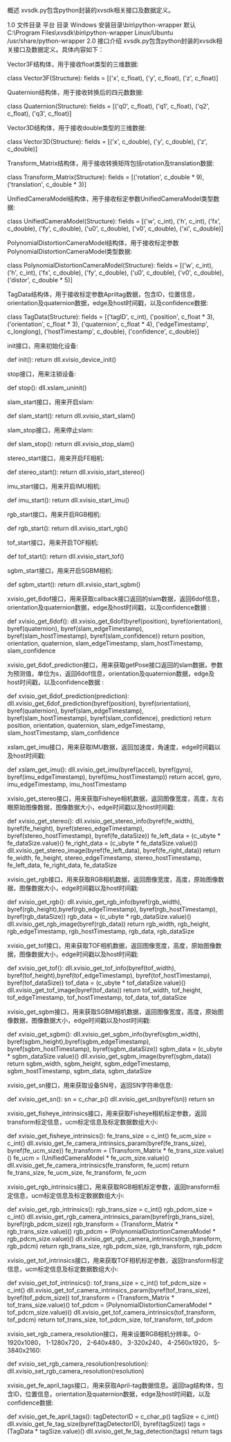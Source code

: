 概述
xvsdk.py包含python封装的xvsdk相关接口及数据定义。

1.0 文件目录
平台	目录
Windows	安装目录\bin\python-wrapper 默认C:\Program Files\xvsdk\bin\python-wrapper
Linux/Ubuntu	/usr/share/python-wrapper
2.0 接口介绍
xvsdk.py包含python封装的xvsdk相关接口及数据定义。具体内容如下：

Vector3F结构体，用于接收float类型的三维数据:

class Vector3F(Structure):
fields = [('x', c_float),
('y', c_float),
('z', c_float)]

Quaternion结构体，用于接收转换后的四元数数据:

class Quaternion(Structure):
fields = [('q0', c_float),
('q1', c_float),
('q2', c_float),
('q3', c_float)]

Vector3D结构体，用于接收double类型的三维数据:

class Vector3D(Structure):
fields = [('x', c_double),
('y', c_double),
('z', c_double)]

Transform_Matrix结构体，用于接收转换矩阵包括rotation及translation数据:

class Transform_Matrix(Structure):
fields = [('rotation', c_double * 9),
('translation', c_double * 3)]

UnifiedCameraModel结构体，用于接收标定参数UnifiedCameraModel类型数据:

class UnifiedCameraModel(Structure):
fields = [('w', c_int),
('h', c_int),
('fx', c_double),
('fy', c_double),
('u0', c_double),
('v0', c_double),
('xi', c_double)]

PolynomialDistortionCameraModel结构体，用于接收标定参数PolynomialDistortionCameraModel类型数据:

class PolynomialDistortionCameraModel(Structure):
fields = [('w', c_int),
('h', c_int),
('fx', c_double),
('fy', c_double),
('u0', c_double),
('v0', c_double),
('distor', c_double * 5)]

TagData结构体，用于接收标定参数Apriltag数据，包含ID，位置信息，orientation及quaternion数据，edge及host时间戳，以及confidence数据:

class TagData(Structure):
fields = [('tagID', c_int),
('position', c_float * 3),
('orientation', c_float * 3),
('quaternion', c_float * 4),
('edgeTimestamp', c_longlong),
('hostTimestamp', c_double),
('confidence', c_double)]

init接口，用来初始化设备:

def init():
return dll.xvisio_device_init()

stop接口，用来注销设备:

def stop():
dll.xslam_uninit()

slam_start接口，用来开启slam:

def slam_start():
return dll.xvisio_start_slam()

slam_stop接口，用来停止slam:

def slam_stop():
return dll.xvisio_stop_slam()

stereo_start接口，用来开启FE相机:

def stereo_start():
return dll.xvisio_start_stereo()

imu_start接口，用来开启IMU相机:

def imu_start():
return dll.xvisio_start_imu()

rgb_start接口，用来开启RGB相机:

def rgb_start():
return dll.xvisio_start_rgb()

tof_start接口，用来开启TOF相机:

def tof_start():
return dll.xvisio_start_tof()

sgbm_start接口，用来开启SGBM相机:

def sgbm_start():
return dll.xvisio_start_sgbm()

xvisio_get_6dof接口，用来获取callback接口返回的slam数据，返回6dof信息，orientation及quaternion数据，edge及host时间戳，以及confidence数据 :

def xvisio_get_6dof():
dll.xvisio_get_6dof(byref(position), byref(orientation), byref(quaternion), byref(slam_edgeTimestamp), byref(slam_hostTimestamp), byref(slam_confidence))
return position, orientation, quaternion, slam_edgeTimestamp, slam_hostTimestamp, slam_confidence

xvisio_get_6dof_prediction接口，用来获取getPose接口返回的slam数据，参数为预测值，单位为s，返回6dof信息，orientation及quaternion数据，edge及host时间戳，以及confidence数据 :

def xvisio_get_6dof_prediction(prediction):
dll.xvisio_get_6dof_prediction(byref(position), byref(orientation), byref(quaternion), byref(slam_edgeTimestamp), byref(slam_hostTimestamp), byref(slam_confidence), prediction)
return position, orientation, quaternion, slam_edgeTimestamp, slam_hostTimestamp, slam_confidence

xslam_get_imu接口，用来获取IMU数据，返回加速度，角速度，edge时间戳以及host时间戳:

def xslam_get_imu():
dll.xvisio_get_imu(byref(accel), byref(gyro), byref(imu_edgeTimestamp), byref(imu_hostTimestamp))
return accel, gyro, imu_edgeTimestamp, imu_hostTimestamp

xvisio_get_stereo接口，用来获取Fisheye相机数据，返回图像宽度，高度，左右眼原始图像数据，图像数据大小，edge时间戳以及host时间戳:

def xvisio_get_stereo():
dll.xvisio_get_stereo_info(byref(fe_width), byref(fe_height), byref(stereo_edgeTimestamp), byref(stereo_hostTimestamp), byref(fe_dataSize))
fe_left_data = (c_ubyte * fe_dataSize.value)()
fe_right_data = (c_ubyte * fe_dataSize.value)()
dll.xvisio_get_stereo_image(byref(fe_left_data), byref(fe_right_data))
return fe_width, fe_height, stereo_edgeTimestamp, stereo_hostTimestamp, fe_left_data, fe_right_data, fe_dataSize

xvisio_get_rgb接口，用来获取RGB相机数据，返回图像宽度，高度，原始图像数据，图像数据大小，edge时间戳以及host时间戳:

def xvisio_get_rgb():
dll.xvisio_get_rgb_info(byref(rgb_width), byref(rgb_height),byref(rgb_edgeTimestamp), byref(rgb_hostTimestamp), byref(rgb_dataSize))
rgb_data = (c_ubyte * rgb_dataSize.value)()
dll.xvisio_get_rgb_image(byref(rgb_data))
return rgb_width, rgb_height, rgb_edgeTimestamp, rgb_hostTimestamp, rgb_data, rgb_dataSize

xvisio_get_tof接口，用来获取TOF相机数据，返回图像宽度，高度，原始图像数据，图像数据大小，edge时间戳以及host时间戳:

def xvisio_get_tof():
dll.xvisio_get_tof_info(byref(tof_width), byref(tof_height),byref(tof_edgeTimestamp), byref(tof_hostTimestamp), byref(tof_dataSize))
tof_data = (c_ubyte * tof_dataSize.value)()
dll.xvisio_get_tof_image(byref(tof_data))
return tof_width, tof_height, tof_edgeTimestamp, tof_hostTimestamp, tof_data, tof_dataSize

xvisio_get_sgbm接口，用来获取SGBM相机数据，返回图像宽度，高度，原始图像数据，图像数据大小，edge时间戳以及host时间戳:

def xvisio_get_sgbm():
dll.xvisio_get_sgbm_info(byref(sgbm_width), byref(sgbm_height),byref(sgbm_edgeTimestamp), byref(sgbm_hostTimestamp), byref(sgbm_dataSize))
sgbm_data = (c_ubyte * sgbm_dataSize.value)()
dll.xvisio_get_sgbm_image(byref(sgbm_data))
return sgbm_width, sgbm_height, sgbm_edgeTimestamp, sgbm_hostTimestamp, sgbm_data, sgbm_dataSize

xvisio_get_sn接口，用来获取设备SN号，返回SN字符串信息:

def xvisio_get_sn():
sn = c_char_p()
dll.xvisio_get_sn(byref(sn))
return sn

xvisio_get_fisheye_intrinsics接口，用来获取Fisheye相机标定参数，返回transform标定信息，ucm标定信息及标定数据数组大小:

def xvisio_get_fisheye_intrinsics():
fe_trans_size = c_int()
fe_ucm_size = c_int()
dll.xvisio_get_fe_camera_intrinsics_param(byref(fe_trans_size), byref(fe_ucm_size))
fe_transform = (Transform_Matrix * fe_trans_size.value)()
fe_ucm = (UnifiedCameraModel * fe_ucm_size.value)()
dll.xvisio_get_fe_camera_intrinsics(fe_transform, fe_ucm)
return fe_trans_size, fe_ucm_size, fe_transform, fe_ucm

xvisio_get_rgb_intrinsics接口，用来获取RGB相机标定参数，返回transform标定信息，ucm标定信息及标定数据数组大小:

def xvisio_get_rgb_intrinsics():
rgb_trans_size = c_int()
rgb_pdcm_size = c_int()
dll.xvisio_get_rgb_camera_intrinsics_param(byref(rgb_trans_size), byref(rgb_pdcm_size))
rgb_transform = (Transform_Matrix * rgb_trans_size.value)()
rgb_pdcm = (PolynomialDistortionCameraModel * rgb_pdcm_size.value)()
dll.xvisio_get_rgb_camera_intrinsics(rgb_transform, rgb_pdcm)
return rgb_trans_size, rgb_pdcm_size, rgb_transform, rgb_pdcm

xvisio_get_tof_intrinsics接口，用来获取TOF相机标定参数，返回transform标定信息，ucm标定信息及标定数据数组大小:

def xvisio_get_tof_intrinsics():
tof_trans_size = c_int()
tof_pdcm_size = c_int()
dll.xvisio_get_tof_camera_intrinsics_param(byref(tof_trans_size), byref(tof_pdcm_size))
tof_transform = (Transform_Matrix * tof_trans_size.value)()
tof_pdcm = (PolynomialDistortionCameraModel * tof_pdcm_size.value)()
dll.xvisio_get_tof_camera_intrinsics(tof_transform, tof_pdcm)
return tof_trans_size, tof_pdcm_size, tof_transform, tof_pdcm

xvisio_set_rgb_camera_resolution接口，用来设置RGB相机分辨率。0-1920x1080， 1-1280x720， 2-640x480， 3-320x240， 4-2560x1920， 5-3840x2160:

def xvisio_set_rgb_camera_resolution(resolution):
dll.xvisio_set_rgb_camera_resolution(resolution)

xvisio_get_fe_april_tags接口，用来获取April-tag数据信息。返回tag结构体，包含ID，位置信息，orientation及quaternion数据，edge及host时间戳，以及confidence数据:

def xvisio_get_fe_april_tags():
tagDetectorID = c_char_p()
tagSize = c_int()
dll.xvisio_get_fe_tag_size(byref(tagDetectorID), byref(tagSize))
tags = (TagData * tagSize.value)()
dll.xvisio_get_fe_tag_detection(tags)
return tags